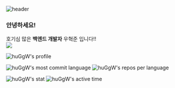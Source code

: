 ![header](https://capsule-render.vercel.app/api?type=waving&color=gradient&customColorList=5&height=150&fontAlignY=33&fontAlign=20&text=(੭｡╹▿╹｡)੭)

### 안녕하세요!
호기심 많은 **백엔드 개발자** 우혁준 입니다!!   
<a href="https://huggw-dev.notion.site/f08a3c6c52f74292a847f87130d36fc3?pvs=4">
  <img src="http://img.shields.io/badge/-PORTFOLIO-ff69b4?style=flat&logo=notion&link=https://huggw-dev.notion.site/f08a3c6c52f74292a847f87130d36fc3?pvs=4" />
</a>



![huGgW's profile](http://github-profile-summary-cards-zeta.vercel.app/api/cards/profile-details?username=huGgW&theme=swift)

![huGgW's most commit language](http://github-profile-summary-cards-zeta.vercel.app/api/cards/most-commit-language?username=huGgW&theme=swift&exclude=CSS)
![huGgW's repos per language](http://github-profile-summary-cards-zeta.vercel.app/api/cards/repos-per-language?username=huGgW&theme=swift&exclude=HTML,CSS)

![huGgW's stat](http://github-profile-summary-cards-zeta.vercel.app/api/cards/stats?username=huGgW&theme=swift)
![huGgW's active time](http://github-profile-summary-cards-zeta.vercel.app/api/cards/productive-time?username=huGgW&theme=swift&utcOffset=9)


<!--
**huGgW/huGgW** is a ✨ _special_ ✨ repository because its `README.md` (this file) appears on your GitHub profile.

Here are some ideas to get you started:

- 🔭 I’m currently working on ...
- 🌱 I’m currently learning ...
- 👯 I’m looking to collaborate on ...
- 🤔 I’m looking for help with ...
- 💬 Ask me about ...
- 📫 How to reach me: ...
- 😄 Pronouns: ...
- ⚡ Fun fact: ...
-->
